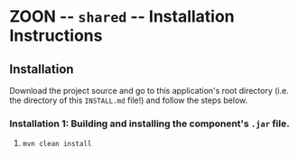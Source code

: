 # ZOON -- `shared` -- Installation Instructions

## Installation

Download the project source and go to this application's root directory (i.e. the directory of this
`INSTALL.md` file!) and follow the steps below.

### Installation 1: Building and installing the component's `.jar` file.

 1. `mvn clean install`